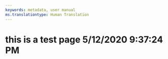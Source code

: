 ```yaml
---
keywords: metadata, user manual
ms.translationtype: Human Translation
---
```

# this is a test page 5/12/2020 9:37:24 PM